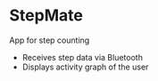 
# StepMate

App for step counting

- Receives step data via Bluetooth
- Displays activity graph of the user
